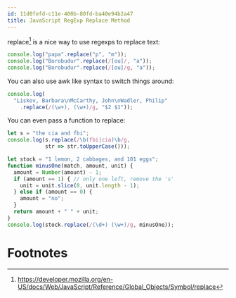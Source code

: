 ```yaml
---
id: 11d0fefd-c11e-400b-80fd-ba40e94b2a47
title: JavaScript RegExp Replace Method
---
```


replace[^1] is a nice way to use regexps to replace text:

``` javascript
console.log("papa".replace("p", "m"));
console.log("Borobudur".replace(/[ou]/, "a"));
console.log("Borobudur".replace(/[ou]/g, "a"));
```

You can also use awk like syntax to switch things around:

``` javascript
console.log(
  "Liskov, Barbara\nMcCarthy, John\nWadler, Philip"
    .replace(/(\w+), (\w+)/g, "$2 $1"));
```

You can even pass a function to replace:

``` javascript
let s = "the cia and fbi";
console.log(s.replace(/\b(fbi|cia)\b/g,
            str => str.toUpperCase()));
```

``` javascript
let stock = "1 lemon, 2 cabbages, and 101 eggs";
function minusOne(match, amount, unit) {
  amount = Number(amount) - 1;
  if (amount == 1) { // only one left, remove the 's'
    unit = unit.slice(0, unit.length - 1);
  } else if (amount == 0) {
    amount = "no";
  }
  return amount + " " + unit;
}
console.log(stock.replace(/(\d+) (\w+)/g, minusOne));
```

# Footnotes

[^1]: <https://developer.mozilla.org/en-US/docs/Web/JavaScript/Reference/Global_Objects/Symbol/replace>
